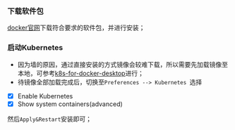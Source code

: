 ### 下载软件包

[docker官网](https://www.docker.com/products/docker-desktop)下载符合要求的软件包，并进行安装；

### 启动Kubernetes

- 因为墙的原因，通过直接安装的方式镜像会较难下载，所以需要先加载镜像至本地，可参考[k8s-for-docker-desktop](https://github.com/AliyunContainerService/k8s-for-docker-desktop)进行；
- 待镜像全部加载完成后，切换至`Preferences --> Kubernetes `选择

- [x] Enable Kubernetes
- [x] Show system containers(advanced)

然后`Apply&Restart`安装即可；